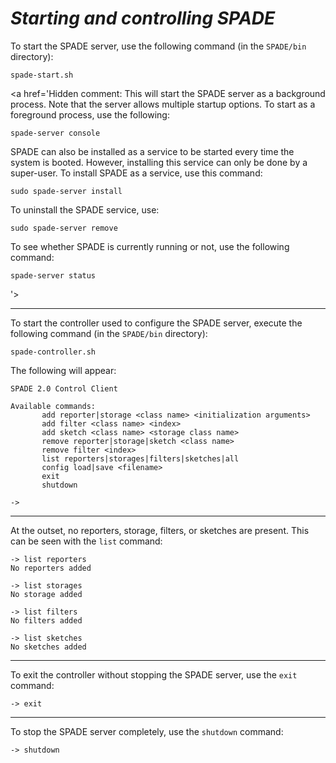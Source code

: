 # _Starting and controlling SPADE_ #

To start the SPADE server, use the following command (in the `SPADE/bin` directory):

```
spade-start.sh
```

<a href='Hidden comment: 
This will start the SPADE server as a background process. Note that the server allows multiple startup options. To start as a foreground process, use the following:

```
spade-server console
```

SPADE can also be installed as a service to be started every time the system is booted. However, installing this service can only be done by a super-user. To install SPADE as a service, use this command:

```
sudo spade-server install
```

To uninstall the SPADE service, use:

```
sudo spade-server remove
```

To see whether SPADE is currently running or not, use the following command:

```
spade-server status
```
'></a>

---


To start the controller used to configure the SPADE server, execute the following command (in the `SPADE/bin` directory):

```
spade-controller.sh
```

The following will appear:

```
SPADE 2.0 Control Client

Available commands:
       add reporter|storage <class name> <initialization arguments>
       add filter <class name> <index>
       add sketch <class name> <storage class name>
       remove reporter|storage|sketch <class name>
       remove filter <index>
       list reporters|storages|filters|sketches|all
       config load|save <filename>
       exit
       shutdown

-> 
```


---


At the outset, no reporters, storage, filters, or sketches are present. This can be seen with the `list` command:

```
-> list reporters
No reporters added

-> list storages
No storage added

-> list filters
No filters added

-> list sketches
No sketches added
```


---


To exit the controller without stopping the SPADE server, use the `exit` command:

```
-> exit
```


---


To stop the SPADE server completely, use the `shutdown` command:

```
-> shutdown
```